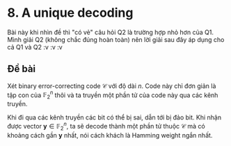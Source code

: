 # 8. A unique decoding

Bài này khi nhìn đề thì "có vẻ" câu hỏi Q2 là trường hợp nhỏ hơn của Q1. Mình giải Q2 (không chắc đúng hoàn toàn) nên lời giải sau đây áp dụng cho cả Q1 và Q2 :v :v :v

## Đề bài

Xét binary error-correcting code $\mathcal{C}$ với độ dài $n$. Code này chỉ đơn giản là tập con của $\mathbb{F}_2^n$ thôi và ta truyền một phần tử của code này qua các kênh truyền.

Khi đi qua các kênh truyền các bit có thể bị sai, dẫn tới bị đảo bit. Khi nhận được vector $\bm{y} \in \mathbb{F}_2^n$, ta sẽ decode thành một phần tử thuộc $\mathcal{C}$ mà có khoảng cách gần $\bm{y}$ nhất, nói cách khách là Hamming weight ngắn nhất.